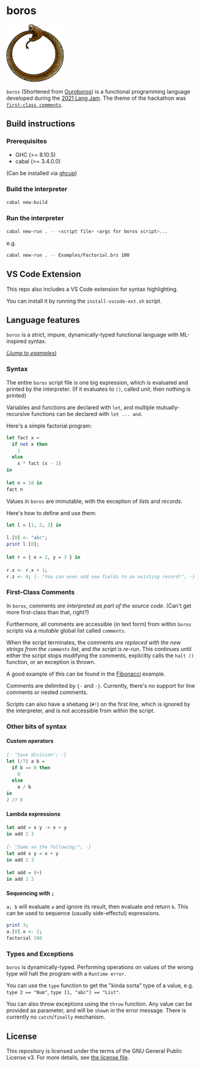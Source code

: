 # boros

<img src="Assets/Ouroboros.png" width="150" height="150" />

`boros` (Shortened from [Ouroboros](https://en.wikipedia.org/wiki/Ouroboros)) is a functional programming language developed during the [2021 Lang Jam](https://github.com/langjam/jam0001). The theme of the hackathon was [`first-class comments`](#first-class-comments).

## Build instructions

### Prerequisites

* GHC (>= 8.10.5)
* cabal (>= 3.4.0.0)

(Can be installed via [ghcup](https://www.haskell.org/ghcup/))

### Build the interpreter

```sh
cabal new-build
```

### Run the interpreter

```sh
cabal new-run . -- <script file> <args for boros script>...
```

e.g.

```sh
cabal new-run . -- Examples/Factorial.brs 100
```

## VS Code Extension

This repo also includes a VS Code extension for syntax highlighting.

You can install it by running the `install-vscode-ext.sh` script.

## Language features

`boros` is a strict, impure, dynamically-typed functional language with ML-inspired syntax.

[*(Jump to examples)*](Examples)

### Syntax

The entire `boros` script file is one big expression, which is evaluated and printed by the interpreter. (If it evaluates to `()`, called *unit*, then nothing is printed)

Variables and functions are declared with `let`, and multiple mutually-recursive functions can be declared with `let ... and`.

Here's a simple factorial program:

```haskell
let fact x =
  if not x then
    1
  else
    x * fact (x - 1)
in

let n = 10 in
fact n
```

Values in `boros` are immutable, with the exception of *lists* and *records*.

Here's how to define and use them:

```haskell
let l = [1, 2, 3] in

l.[0] <- "abc";
print l.[0];

let r = { x = 2, y = 3 } in

r.x <- r.x + 1;
r.z <- 4; {- "You can even add new fields to an existing record!"; -}
```

### First-Class Comments

In `boros`, comments *are interpreted as part of the source code*. (Can't get more first-class than that, right?)

Furthermore, all comments are accessible (in text form) from within `boros` scripts via a *mutable* global list called `comments`.

When the script terminates, the comments *are replaced with the new strings from the `comments` list*, and *the script is re-run*. This continues until either the script stops modifying the comments, explicitly calls the `halt ()` function, or an exception is thrown.

A good example of this can be found in the [Fibonacci](Examples/Fibonacci.brs) example.

Comments are delimited by `{-` and `-}`. Currently, there's no support for line comments or nested comments.

Scripts can also have a shebang (`#!`) on the first line, which is ignored by the interpreter, and is not accessible from within the script.

### Other bits of syntax

#### Custom operators

```haskell
{- "Save division"; -}
let (/?) a b =
  if b == 0 then
    0
  else
    a / b
in
2 /? 0
```

#### Lambda expressions

```haskell
let add = x y -> x + y
in add 2 3

{- "Same as the following:"; -}
let add x y = x + y
in add 2 3

let add = (+)
in add 2 3
```

#### Sequencing with `;`

`a; b` will evaluate `a` and ignore its result, then evaluate and return `b`. This can be used to sequence (usually side-effectul) expressions.

```haskell
print 3;
a.[0].x <- 2;
factorial 100
```

### Types and Exceptions

`boros` is dynamically-typed. Performing operations on values of the wrong type will halt the program with a `Runtime error`.

You can use the `type` function to get the "kinda sorta" type of a value, e.g. `type 2 == "Num"`, `type [1, "abc"] == "List"`.

You can also throw exceptions using the `throw` function. Any value can be provided as parameter, and will be `show`n in the error message. There is currently no `catch`/`finally` mechanism.

## License

This repository is licensed under the terms of the GNU General Public License v3.
For more details, see [the license file](LICENSE.txt).
